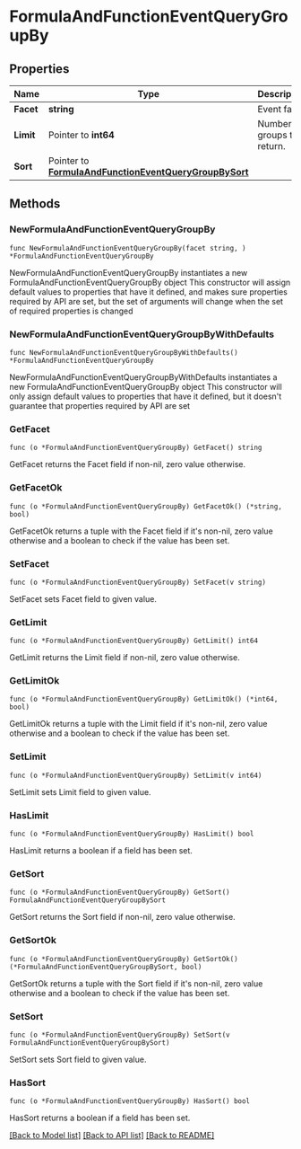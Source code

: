 # FormulaAndFunctionEventQueryGroupBy

## Properties

Name | Type | Description | Notes
------------ | ------------- | ------------- | -------------
**Facet** | **string** | Event facet. | 
**Limit** | Pointer to **int64** | Number of groups to return. | [optional] 
**Sort** | Pointer to [**FormulaAndFunctionEventQueryGroupBySort**](FormulaAndFunctionEventQueryGroupBy_sort.md) |  | [optional] 

## Methods

### NewFormulaAndFunctionEventQueryGroupBy

`func NewFormulaAndFunctionEventQueryGroupBy(facet string, ) *FormulaAndFunctionEventQueryGroupBy`

NewFormulaAndFunctionEventQueryGroupBy instantiates a new FormulaAndFunctionEventQueryGroupBy object
This constructor will assign default values to properties that have it defined,
and makes sure properties required by API are set, but the set of arguments
will change when the set of required properties is changed

### NewFormulaAndFunctionEventQueryGroupByWithDefaults

`func NewFormulaAndFunctionEventQueryGroupByWithDefaults() *FormulaAndFunctionEventQueryGroupBy`

NewFormulaAndFunctionEventQueryGroupByWithDefaults instantiates a new FormulaAndFunctionEventQueryGroupBy object
This constructor will only assign default values to properties that have it defined,
but it doesn't guarantee that properties required by API are set

### GetFacet

`func (o *FormulaAndFunctionEventQueryGroupBy) GetFacet() string`

GetFacet returns the Facet field if non-nil, zero value otherwise.

### GetFacetOk

`func (o *FormulaAndFunctionEventQueryGroupBy) GetFacetOk() (*string, bool)`

GetFacetOk returns a tuple with the Facet field if it's non-nil, zero value otherwise
and a boolean to check if the value has been set.

### SetFacet

`func (o *FormulaAndFunctionEventQueryGroupBy) SetFacet(v string)`

SetFacet sets Facet field to given value.


### GetLimit

`func (o *FormulaAndFunctionEventQueryGroupBy) GetLimit() int64`

GetLimit returns the Limit field if non-nil, zero value otherwise.

### GetLimitOk

`func (o *FormulaAndFunctionEventQueryGroupBy) GetLimitOk() (*int64, bool)`

GetLimitOk returns a tuple with the Limit field if it's non-nil, zero value otherwise
and a boolean to check if the value has been set.

### SetLimit

`func (o *FormulaAndFunctionEventQueryGroupBy) SetLimit(v int64)`

SetLimit sets Limit field to given value.

### HasLimit

`func (o *FormulaAndFunctionEventQueryGroupBy) HasLimit() bool`

HasLimit returns a boolean if a field has been set.

### GetSort

`func (o *FormulaAndFunctionEventQueryGroupBy) GetSort() FormulaAndFunctionEventQueryGroupBySort`

GetSort returns the Sort field if non-nil, zero value otherwise.

### GetSortOk

`func (o *FormulaAndFunctionEventQueryGroupBy) GetSortOk() (*FormulaAndFunctionEventQueryGroupBySort, bool)`

GetSortOk returns a tuple with the Sort field if it's non-nil, zero value otherwise
and a boolean to check if the value has been set.

### SetSort

`func (o *FormulaAndFunctionEventQueryGroupBy) SetSort(v FormulaAndFunctionEventQueryGroupBySort)`

SetSort sets Sort field to given value.

### HasSort

`func (o *FormulaAndFunctionEventQueryGroupBy) HasSort() bool`

HasSort returns a boolean if a field has been set.


[[Back to Model list]](../README.md#documentation-for-models) [[Back to API list]](../README.md#documentation-for-api-endpoints) [[Back to README]](../README.md)


